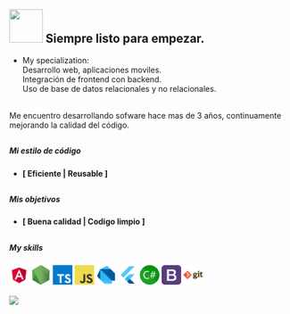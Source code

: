## <img height="60" width="60" src="https://media1.giphy.com/media/du3J3cXyzhj75IOgvA/giphy.gif?cid=ecf05e47257sdjh4vijigd5maj50rx9nx4zm2296pkc1kiyw&rid=giphy.gif&ct=g" /> Siempre listo para empezar.

- My specialization:<br> 
Desarrollo web, aplicaciones moviles.<br>
Integración de frontend con backend.<br>
Uso de base de datos relacionales y no relacionales.<br><br>

Me encuentro desarrollando sofware hace mas de 3 años, continuamente mejorando la calidad del código.<br>

##
##### Mi estilo de código
- **[ Eficiente | Reusable ]**

##
##### Mis objetivos
- **[ Buena calidad | Codigo limpio ]**

##
##### My skills

<code><img height="35" src="https://raw.githubusercontent.com/github/explore/80688e429a7d4ef2fca1e82350fe8e3517d3494d/topics/angular/angular.png"></code>
<code><img height="35" src="https://raw.githubusercontent.com/github/explore/80688e429a7d4ef2fca1e82350fe8e3517d3494d/topics/nodejs/nodejs.png"></code>
<code><img height="35" src="https://raw.githubusercontent.com/github/explore/80688e429a7d4ef2fca1e82350fe8e3517d3494d/topics/typescript/typescript.png"></code>
<code><img height="35" src="https://raw.githubusercontent.com/github/explore/80688e429a7d4ef2fca1e82350fe8e3517d3494d/topics/javascript/javascript.png"></code>
<code><img height="35" src="https://raw.githubusercontent.com/github/explore/80688e429a7d4ef2fca1e82350fe8e3517d3494d/topics/dart/dart.png"></code>
<code><img height="35" src="https://raw.githubusercontent.com/github/explore/80688e429a7d4ef2fca1e82350fe8e3517d3494d/topics/flutter/flutter.png"></code>
<code><img height="35" src="https://raw.githubusercontent.com/github/explore/80688e429a7d4ef2fca1e82350fe8e3517d3494d/topics/csharp/csharp.png"></code>
<code><img height="35" src="https://raw.githubusercontent.com/github/explore/80688e429a7d4ef2fca1e82350fe8e3517d3494d/topics/bootstrap/bootstrap.png"></code>
<code><img height="35" src="https://raw.githubusercontent.com/github/explore/80688e429a7d4ef2fca1e82350fe8e3517d3494d/topics/git/git.png"></code>
<br><br>
<img src="https://github.com/punitkmryh/punitkmryh/blob/master/wave.svg" />
